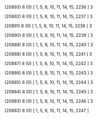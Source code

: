 (20893) 8 (0) [ 1, 5, 8, 10, 11, 14, 15, 2236 ] 3 


(20892) 8 (0) [ 1, 5, 8, 10, 11, 14, 15, 2237 ] 3 


(20891) 8 (0) [ 1, 5, 8, 10, 11, 14, 15, 2238 ] 3 


(20890) 8 (0) [ 1, 5, 8, 10, 11, 14, 15, 2239 ] 3 


(20889) 8 (0) [ 1, 5, 8, 10, 11, 14, 15, 2240 ] 3 


(20888) 8 (0) [ 1, 5, 8, 10, 11, 14, 15, 2241 ] 3 


(20887) 8 (0) [ 1, 5, 8, 10, 11, 14, 15, 2242 ] 3 


(20886) 8 (0) [ 1, 5, 8, 10, 11, 14, 15, 2243 ] 3 


(20885) 8 (0) [ 1, 5, 8, 10, 11, 14, 15, 2244 ] 3 


(20884) 8 (0) [ 1, 5, 8, 10, 11, 14, 15, 2245 ] 3 


(20883) 8 (0) [ 1, 5, 8, 10, 11, 14, 15, 2246 ] 3 


(20882) 8 (0) [ 1, 5, 8, 10, 11, 14, 15, 2247 ]  


